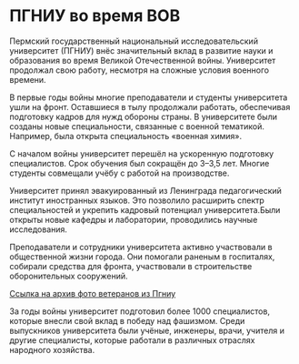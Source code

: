# ПГНИУ во время ВОВ

Пермский государственный национальный исследовательский университет (ПГНИУ) внёс значительный вклад в развитие науки и образования во время Великой Отечественной войны. Университет продолжал свою работу, несмотря на сложные условия военного времени.

В первые годы войны многие преподаватели и студенты университета ушли на фронт. Оставшиеся в тылу продолжали работать, обеспечивая подготовку кадров для нужд обороны страны. В университете были созданы новые специальности, связанные с военной тематикой. Например, была открыта специальность «военная химия».

С началом войны университет перешёл на ускоренную подготовку специалистов. Срок обучения был сокращён до 3–3,5 лет. Многие студенты совмещали учёбу с работой на производстве.

Университет принял эвакуированный из Ленинграда педагогический институт иностранных языков. Это позволило расширить спектр специальностей и укрепить кадровый потенциал университета.Были открыты новые кафедры и лаборатории, проводились научные исследования.

Преподаватели и сотрудники университета активно участвовали в общественной жизни города. Они помогали раненым в госпиталях, собирали средства для фронта, участвовали в строительстве оборонительных сооружений. 

[Ссылка на архив фото ветеранов из Пгниу](http://www.psu.ru/universitet/veterans-gpv-psu)

За годы войны университет подготовил более 1000 специалистов, которые внесли свой вклад в победу над фашизмом. Среди выпускников университета были учёные, инженеры, врачи, учителя и другие специалисты, которые работали в различных отраслях народного хозяйства.


